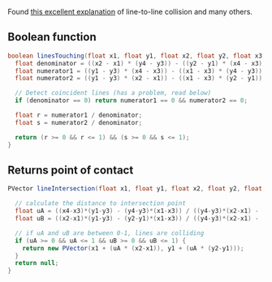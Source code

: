 Found [this excellent explanation](http://jeffreythompson.org/collision-detection/line-line.php) of line-to-line collision and many others.

## Boolean function

```Java
boolean linesTouching(float x1, float y1, float x2, float y2, float x3, float y3, float x4, float y4) {
  float denominator = ((x2 - x1) * (y4 - y3)) - ((y2 - y1) * (x4 - x3));
  float numerator1 = ((y1 - y3) * (x4 - x3)) - ((x1 - x3) * (y4 - y3));
  float numerator2 = ((y1 - y3) * (x2 - x1)) - ((x1 - x3) * (y2 - y1));

  // Detect coincident lines (has a problem, read below)
  if (denominator == 0) return numerator1 == 0 && numerator2 == 0;

  float r = numerator1 / denominator;
  float s = numerator2 / denominator;

  return (r >= 0 && r <= 1) && (s >= 0 && s <= 1);
}
```

## Returns point of contact

```Java
PVector lineIntersection(float x1, float y1, float x2, float y2, float x3, float y3, float x4, float y4) {

  // calculate the distance to intersection point
  float uA = ((x4-x3)*(y1-y3) - (y4-y3)*(x1-x3)) / ((y4-y3)*(x2-x1) - (x4-x3)*(y2-y1));
  float uB = ((x2-x1)*(y1-y3) - (y2-y1)*(x1-x3)) / ((y4-y3)*(x2-x1) - (x4-x3)*(y2-y1));

  // if uA and uB are between 0-1, lines are colliding
  if (uA >= 0 && uA <= 1 && uB >= 0 && uB <= 1) {
    return new PVector(x1 + (uA * (x2-x1)), y1 + (uA * (y2-y1)));
  }
  return null;
}
```
